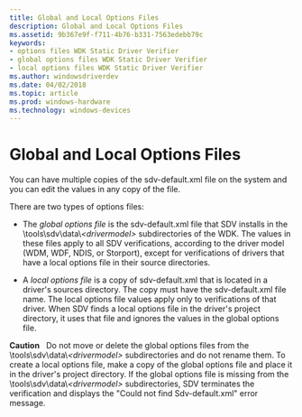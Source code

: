 ```yaml
---
title: Global and Local Options Files
description: Global and Local Options Files
ms.assetid: 9b367e9f-f711-4b76-b331-7563edebb79c
keywords:
- options files WDK Static Driver Verifier
- global options files WDK Static Driver Verifier
- local options files WDK Static Driver Verifier
ms.author: windowsdriverdev
ms.date: 04/02/2018
ms.topic: article
ms.prod: windows-hardware
ms.technology: windows-devices
---
```


# Global and Local Options Files


You can have multiple copies of the sdv-default.xml file on the system and you can edit the values in any copy of the file.

There are two types of options files:

-   The *global options file* is the sdv-default.xml file that SDV installs in the \\tools\\sdv\\data\\*&lt;drivermodel&gt;* subdirectories of the WDK. The values in these files apply to all SDV verifications, according to the driver model (WDM, WDF, NDIS, or Storport), except for verifications of drivers that have a local options file in their source directories.

-   A *local options file* is a copy of sdv-default.xml that is located in a driver's sources directory. The copy must have the sdv-default.xml file name. The local options file values apply only to verifications of that driver. When SDV finds a local options file in the driver's project directory, it uses that file and ignores the values in the global options file.

**Caution**   Do not move or delete the global options files from the \\tools\\sdv\\data\\*&lt;drivermodel&gt;* subdirectories and do not rename them. To create a local options file, make a copy of the global options file and place it in the driver's project directory. If the global options file is missing from the \\tools\\sdv\\data\\*&lt;drivermodel&gt;* subdirectories, SDV terminates the verification and displays the "Could not find Sdv-default.xml" error message.

 

 

 





